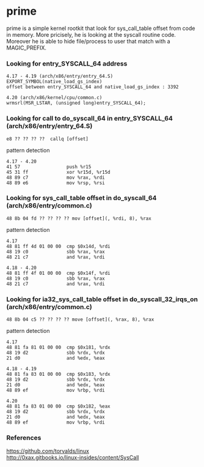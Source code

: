 # prime

prime is a simple kernel rootkit that look for sys_call_table offset from code in memory. More pricisely, he is looking at the syscall routine code. Moreover he is able to hide file/process to user that match with a MAGIC_PREFIX.

### Looking for entry_SYSCALL_64 address  
```
4.17 - 4.19 (arch/x86/entry/entry_64.S)  
EXPORT_SYMBOL(native_load_gs_index)  
offset between entry_SYSCALL_64 and native_load_gs_index : 3392  

4.20 (arch/x86/kernel/cpu/common.c)  
wrmsrl(MSR_LSTAR, (unsigned long)entry_SYSCALL_64);
```

### Looking for call to do_syscall_64 in entry_SYSCALL_64 (arch/x86/entry/entry_64.S)
```
e8 ?? ?? ?? ??  callq [offset]
```

pattern detection
```
4.17 - 4.20  
41 57                 push %r15  
45 31 ff              xor %r15d, %r15d  
48 89 c7              mov %rax, %rdi  
48 89 e6              mov %rsp, %rsi  
```
### Looking for sys_call_table offset in do_syscall_64 (arch/x86/entry/common.c)
```
48 8b 04 fd ?? ?? ?? ?? mov [offset](, %rdi, 8), %rax
```

pattern detection
```
4.17  
48 81 ff 4d 01 00 00  cmp $0x14d, %rdi  
48 19 c0              sbb %rax, %rax  
48 21 c7              and %rax, %rdi  

4.18 - 4.20  
48 81 ff 4f 01 00 00  cmp $0x14f, %rdi  
48 19 c0              sbb %rax, %rax  
48 21 c7              and %rax, %rdi  
```

### Looking for ia32_sys_call_table offset in do_syscall_32_irqs_on (arch/x86/entry/common.c)
```
48 8b 04 c5 ?? ?? ?? ?? move [offset](, %rax, 8), %rax
```

pattern detection
```
4.17  
48 81 fa 81 01 00 00  cmp $0x181, %rdx  
48 19 d2              sbb %rdx, %rdx  
21 d0                 and %edx, %eax  

4.18 - 4.19  
48 81 fa 83 01 00 00  cmp $0x183, %rdx  
48 19 d2              sbb %rdx, %rdx  
21 d0                 and %edx, %eax  
48 89 ef              mov %rbp, %rdi  

4.20  
48 81 fa 83 01 00 00  cmp $0x182, %eax  
48 19 d2              sbb %rdx, %rdx  
21 d0                 and %edx, %eax  
48 89 ef              mov %rbp, %rdi  
```   
   
### References   
https://github.com/torvalds/linux   
http://0xax.gitbooks.io/linux-insides/content/SysCall   
